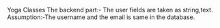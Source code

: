 Yoga Classes
The backend part:-
The user fields are taken as string,text.
Assumption:-The username and the email is same in  the database.

